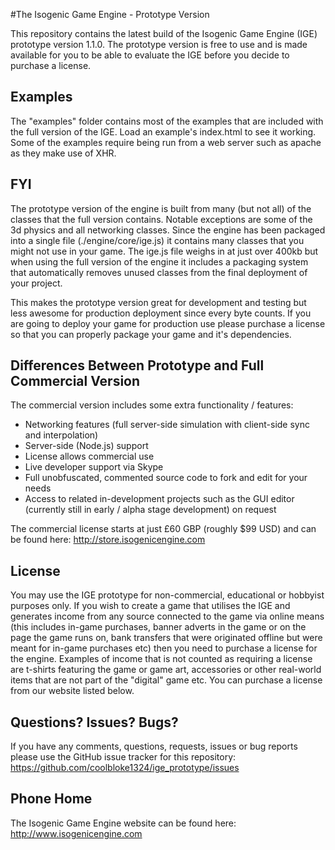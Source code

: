 #The Isogenic Game Engine - Prototype Version

This repository contains the latest build of the Isogenic Game Engine (IGE) prototype version 1.1.0. The prototype version is free to use and is made available for you to be able to evaluate the IGE before you decide to purchase a license.

## Examples

The "examples" folder contains most of the examples that are included with the full version of the IGE. Load an example's index.html to see it working. Some of the examples require being run from a web server such as apache as they make use of XHR.

## FYI
The prototype version of the engine is built from many (but not all) of the classes that the full version contains. Notable exceptions are some of the 3d physics and all networking classes. Since the engine has been packaged into a single file (./engine/core/ige.js) it contains many classes that you might not use in your game. The ige.js file weighs in at just over 400kb but when using the full version of the engine it includes a packaging system that automatically removes unused classes from the final deployment of your project.

This makes the prototype version great for development and testing but less awesome for production deployment since every byte counts. If you are going to deploy your game for production use please purchase a license so that you can properly package your game and it's dependencies.

## Differences Between Prototype and Full Commercial Version
The commercial version includes some extra functionality / features:

* Networking features (full server-side simulation with client-side sync and interpolation)
* Server-side (Node.js) support
* License allows commercial use
* Live developer support via Skype
* Full unobfuscated, commented source code to fork and edit for your needs
* Access to related in-development projects such as the GUI editor (currently still in early / alpha stage development) on request

The commercial license starts at just £60 GBP (roughly $99 USD) and can be found here: http://store.isogenicengine.com

## License

You may use the IGE prototype for non-commercial, educational or hobbyist purposes only. If you wish to create a game that utilises the IGE and generates income from any source connected to the game via online means (this includes in-game purchases, banner adverts in the game or on the page the game runs on, bank transfers that were originated offline but were meant for in-game purchases etc) then you need to purchase a license for the engine. Examples of income that is not counted as requiring a license are t-shirts featuring the game or game art, accessories or other real-world items that are not part of the "digital" game etc. You can purchase a license from our website listed below.

## Questions? Issues? Bugs?
If you have any comments, questions, requests, issues or bug reports please use the GitHub issue tracker for this repository: https://github.com/coolbloke1324/ige_prototype/issues

## Phone Home
The Isogenic Game Engine website can be found here: http://www.isogenicengine.com

